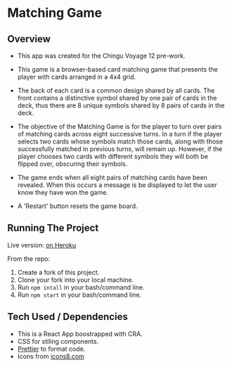 # Matching Game

## Overview

- This app was created for the Chingu Voyage 12 pre-work.

- This game is a browser-based card matching game that presents the player with cards arranged in a 4x4 grid.

- The back of each card is a common design shared by all cards. The front contains a distinctive symbol shared by one pair of cards in the deck, thus there are 8 unique symbols shared by 8 pairs of cards in the deck.

- The objective of the Matching Game is for the player to turn over pairs of matching cards across eight successive turns. In a turn if the player selects two cards whose symbols match those cards, along with those successfully matched in previous turns, will remain up. However, if the player chooses two cards with different symbols they will both be flipped over, obscuring their symbols.

- The game ends when all eight pairs of matching cards have been revealed. When this occurs a message is be displayed to let the user know they have won the game.

- A 'Restart' button resets the game board.

## Running The Project

Live version:
[on Heroku](https://ancient-lake-36127.herokuapp.com/)

From the repo:

1. Create a fork of this project.
2. Clone your fork into your local machine.
3. Run `npm intall` in your bash/command line.
4. Run `npm start` in your bash/command line.

## Tech Used / Dependencies

- This is a React App boostrapped with CRA.
- CSS for stiling components.
- [Prettier](https://www.npmjs.com/package/prettier) to format code.
- Icons from [icons8.com](https://icons8.com/)
